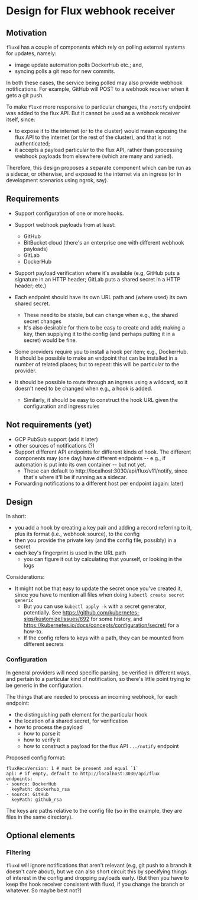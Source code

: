 # Design for Flux webhook receiver

## Motivation

`fluxd` has a couple of components which rely on polling external
systems for updates, namely:

 - image update automation polls DockerHub etc.; and,
 - syncing polls a git repo for new commits.

In both these cases, the service being polled may also provide webhook
notifications. For example, GitHub will POST to a webhook receiver
when it gets a git push.

To make `fluxd` more responsive to particular changes, the `/notify`
endpoint was added to the flux API. But it cannot be used as a webhook
receiver itself, since:

 - to expose it to the internet (or to the cluster) would mean
   exposing the flux API to the internet (or the rest of the cluster),
   and that is not authenticated;
 - it accepts a payload particular to the flux API, rather than
   processing webhook payloads from elsewhere (which are many and
   varied).

Therefore, this design proposes a separate component which can be run
as a sidecar, or otherwise, and exposed to the internet via an
ingress (or in development scenarios using ngrok, say).

## Requirements

 * Support configuration of one or more hooks.

 * Support webhook payloads from at least:
   - GitHub
   - BitBucket cloud (there's an enterprise one with different webhook
     payloads)
   - GitLab
   - DockerHub

 * Support payload verification where it's available (e.g, GitHub puts
   a signature in an HTTP header; GitLab puts a shared secret in a
   HTTP header; etc.)

 * Each endpoint should have its own URL path and (where used) its own
   shared secret.
   * These need to be stable, but can change when e.g., the shared
     secret changes
   * It's also desirable for them to be easy to create and add; making
     a key, then supplying it to the config (and perhaps putting it in
     a secret) would be fine.

 * Some providers require you to install a hook per item; e.g.,
   DockerHub. It should be possible to make an endpoint that can be
   installed in a number of related places; but to repeat: this will
   be particular to the provider.

 * It should be possible to route through an ingress using a wildcard,
   so it doesn't need to be changed when e.g., a hook is added.
   * Similarly, it should be easy to construct the hook URL given the
     configuration and ingress rules

## Not requirements (yet)

 * GCP PubSub support (add it later)
 * other sources of notifications (?)
 * Support different API endpoints for different kinds of hook. The different
   components may (one day) have different endpoints -- e.g., if
   automation is put into its own container -- but not yet.
   * These can default to http://localhost:3030/api/flux/v11/notify,
     since that's where it'll be if running as a sidecar.
 * Forwarding notifications to a different host per endpoint (again:
   later)

## Design

In short:

 - you add a hook by creating a key pair and adding a record referring
   to it, plus its format (i.e., webhook source), to the config
 - then you provide the private key (and the config file, possibly) in
   a secret
 - each key's fingerprint is used in the URL path
   - you can figure it out by calculating that yourself, or looking in
     the logs

Considerations:

 - It might not be that easy to update the secret once you've created
   it, since you have to mention all files when doing `kubectl create
   secret generic`
   - But you can use `kubectl apply -k` with a secret generator,
     potentially. See
     https://github.com/kubernetes-sigs/kustomize/issues/692 for some
     history, and
     https://kubernetes.io/docs/concepts/configuration/secret/ for a
     how-to.
   - If the config refers to keys with a path, they can be mounted
     from different secrets

### Configuration

In general providers will need specific parsing, be verified in
different ways, and pertain to a particular kind of notification, so
there's little point trying to be generic in the configuration.

The things that are needed to process an incoming webhook, for each
endpoint:

 - the distinguishing path element for the particular hook
 - the location of a shared secret, for verification
 - how to process the payload
   - how to parse it
   - how to verify it
   - how to construct a payload for the flux API `.../notify` endpoint

Proposed config format:

```
fluxRecvVersion: 1 # must be present and equal `1`
api: # if empty, default to http://localhost:3030/api/flux
endpoints:
- source: DockerHub
  keyPath: dockerhub_rsa
- source: GitHub
  keyPath: github_rsa
```

The keys are paths relative to the config file (so in the example,
they are files in the same directory).

## Optional elements

### Filtering

`fluxd` will ignore notifications that aren't relevant (e.g, git push
to a branch it doesn't care about), but we can also short circuit this
by specifying things of interest in the config and dropping payloads
early. (But then you have to keep the hook receiver consistent with
fluxd, if you change the branch or whatever. So maybe best not?)
